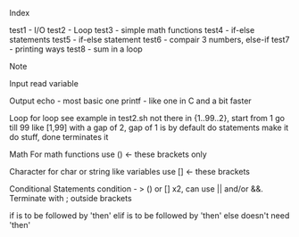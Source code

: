 Index

test1 - I/O
test2 - Loop
test3 - simple math functions
test4 - if-else statements
test5 - if-else statement 
test6 - compair 3 numbers, else-if
test7 - printing ways
test8 - sum in a loop










Note

Input 
 read variable 

Output 
 echo - most basic one 
 printf - like one in C and a bit faster


Loop 
 for loop see example in test2.sh 
 not there in {1..99..2}, start from 1 go till 99 like [1,99] with a gap of 2, gap of 1 is by default
 do statements make it do stuff, done terminates it

Math
 For math functions use () <- these brackets only 

Character 
 for char or string like variables use [] <- these brackets

Conditional Statements 
 condition - > () or [] x2, can use || and/or &&. Terminate with ; outside brackets

 if is to be followed by 'then'
 elif is to be followed by 'then'
 else doesn't need 'then'
 